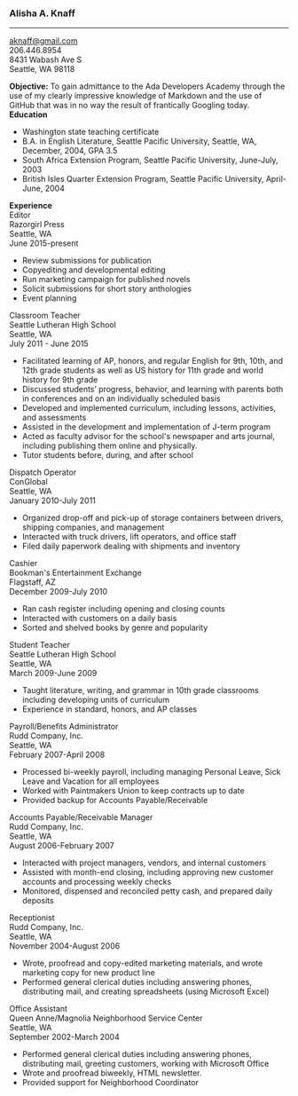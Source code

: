 ### Alisha A. Knaff
***
aknaff@gmail.com  
206.446.8954  
8431 Wabash Ave S  
Seattle, WA 98118

**Objective:** To gain admittance to the Ada Developers Academy through the use of my clearly impressive knowledge of Markdown and the use of GitHub that was in no way the result of frantically Googling today.  
**Education**
* Washington state teaching certificate
* B.A. in English Literature, Seattle Pacific University, Seattle, WA, December, 2004, GPA 3.5
* South Africa Extension Program, Seattle Pacific University, June-July, 2003
* British Isles Quarter Extension Program, Seattle Pacific University, April-June, 2004

**Experience**  
Editor  
Razorgirl Press  
Seattle, WA  
June 2015-present  
* Review submissions for publication
* Copyediting and developmental editing
* Run marketing campaign for published novels
* Solicit submissions for short story anthologies
* Event planning  

Classroom Teacher  
Seattle Lutheran High School  
Seattle, WA  
July 2011 - June 2015  
*  Facilitated learning of AP, honors, and regular English for 9th, 10th, and 12th grade students as well as US history for 11th grade and world history for 9th grade
* Discussed students’ progress, behavior, and learning with parents both in conferences and on an individually scheduled basis
* Developed and implemented curriculum, including lessons, activities, and assessments
* Assisted in the development and implementation of J-term program
* Acted as faculty advisor for the school's newspaper and arts journal, including publishing them online and physically.
* Tutor students before, during, and after school

Dispatch Operator  
ConGlobal  
Seattle, WA  
January 2010-July 2011  
* Organized drop-off and pick-up of storage containers between drivers, shipping companies, and management
* Interacted with truck drivers, lift operators, and office staff
* Filed daily paperwork dealing with shipments and inventory

Cashier  
Bookman's Entertainment Exchange  
Flagstaff, AZ  
December 2009-July 2010  
* Ran cash register including opening and closing counts
* Interacted with customers on a daily basis
* Sorted and shelved books by genre and popularity

Student Teacher  
Seattle Lutheran High School  
Seattle, WA  
March 2009-June 2009  
* Taught literature, writing, and grammar in 10th grade classrooms including developing units of curriculum
* Experience in standard, honors, and AP classes

Payroll/Benefits Administrator  
Rudd Company, Inc.  
Seattle, WA  
February 2007-April 2008  
* Processed bi-weekly payroll, including managing Personal Leave, Sick Leave and Vacation for all employees
* Worked with Paintmakers Union to keep contracts up to date
* Provided backup for Accounts Payable/Receivable


Accounts Payable/Receivable Manager  
Rudd Company, Inc.  
Seattle, WA  
August 2006-February 2007  
* Interacted with project managers, vendors, and internal customers
* Assisted with month-end closing, including approving new customer accounts and processing weekly checks
* Monitored, dispensed and reconciled petty cash, and prepared daily deposits

Receptionist  
Rudd Company, Inc.  
Seattle, WA  
November 2004-August 2006  
* Wrote, proofread and copy-edited marketing materials, and wrote marketing copy for new product line
* Performed general clerical duties including answering phones, distributing mail, and creating spreadsheets (using Microsoft Excel)

Office Assistant  
Queen Anne/Magnolia Neighborhood Service Center  
Seattle, WA  
September 2002-March 2004  
* Performed general clerical duties including answering phones, distributing mail, greeting customers, working with Microsoft Office
* Wrote and proofread biweekly, HTML newsletter.
* Provided support for Neighborhood Coordinator

